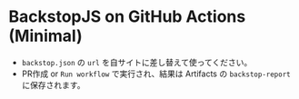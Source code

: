 # BackstopJS on GitHub Actions (Minimal)

- `backstop.json` の `url` を自サイトに差し替えて使ってください。
- PR作成 or `Run workflow` で実行され、結果は Artifacts の `backstop-report` に保存されます。
